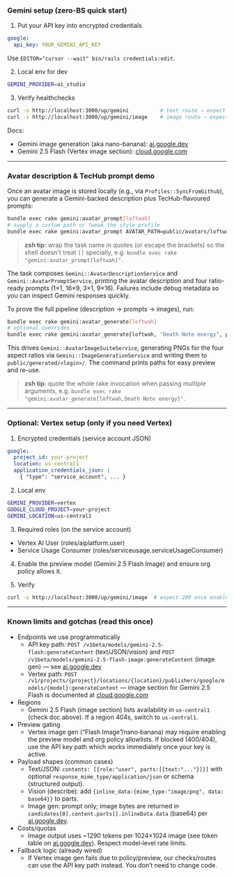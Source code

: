 ### Gemini setup (zero-BS quick start)

1. Put your API key into encrypted credentials

```yaml
google:
  api_key: YOUR_GEMINI_API_KEY
```

Use `EDITOR="cursor --wait" bin/rails credentials:edit`.

2. Local env for dev

```bash
GEMINI_PROVIDER=ai_studio
```

3. Verify healthchecks

```bash
curl -s http://localhost:3000/up/gemini          # text route → expect 200
curl -s http://localhost:3000/up/gemini/image    # image route → expect 200
```

Docs:

- Gemini image generation (aka nano-banana):
  [ai.google.dev](https://ai.google.dev/gemini-api/docs/image-generation)
- Gemini 2.5 Flash (Vertex image section):
  [cloud.google.com](https://cloud.google.com/vertex-ai/generative-ai/docs/models/gemini/2-5-flash#image)

---

### Avatar description & TecHub prompt demo

Once an avatar image is stored locally (e.g., via `Profiles::SyncFromGithub`), you can generate a
Gemini-backed description plus TecHub-flavoured prompts:

```bash
bundle exec rake gemini:avatar_prompt[loftwah]
# supply a custom path or tweak the style profile
bundle exec rake gemini:avatar_prompt AVATAR_PATH=public/avatars/loftwah.png STYLE="Neon shonen hacker"
```

> **zsh tip**: wrap the task name in quotes (or escape the brackets) so the shell doesn't treat `[]`
> specially, e.g. `bundle exec rake "gemini:avatar_prompt[loftwah]"`.

The task composes `Gemini::AvatarDescriptionService` and
`Gemini::AvatarPromptService`, printing the avatar description and four ratio-ready prompts
(1×1, 16×9, 3×1, 9×16). Failures include debug metadata so you can inspect Gemini responses quickly.

To prove the full pipeline (description → prompts → images), run:

```bash
bundle exec rake gemini:avatar_generate[loftwah]
# optional overrides
bundle exec rake gemini:avatar_generate[loftwah, "Death Note energy", public/avatars/loftwah.png, tmp/generated]
```

This drives `Gemini::AvatarImageSuiteService`, generating PNGs for the four aspect ratios via
`Gemini::ImageGenerationService` and writing them to `public/generated/<login>/`. The command prints
paths for easy preview and re-use.

> **zsh tip**: quote the whole rake invocation when passing multiple arguments, e.g.
> `bundle exec rake "gemini:avatar_generate[loftwah,Death Note energy]"`.

---

### Optional: Vertex setup (only if you need Vertex)

1. Encrypted credentials (service account JSON)

```yaml
google:
  project_id: your-project
  location: us-central1
  application_credentials_json: |
    { "type": "service_account", ... }
```

2. Local env

```bash
GEMINI_PROVIDER=vertex
GOOGLE_CLOUD_PROJECT=your-project
GEMINI_LOCATION=us-central1
```

3. Required roles (on the service account)

- Vertex AI User (roles/aiplatform.user)
- Service Usage Consumer (roles/serviceusage.serviceUsageConsumer)

4. Enable the preview model (Gemini 2.5 Flash Image) and ensure org policy allows it.

5. Verify

```bash
curl -s http://localhost:3000/up/gemini/image  # expect 200 once enabled
```

---

### Known limits and gotchas (read this once)

- Endpoints we use programmatically
  - API key path: `POST /v1beta/models/gemini-2.5-flash:generateContent` (text/JSON/vision) and
    `POST /v1beta/models/gemini-2.5-flash-image:generateContent` (image gen) — see
    [ai.google.dev](https://ai.google.dev/gemini-api/docs/image-generation)
  - Vertex path:
    `POST /v1/projects/{project}/locations/{location}/publishers/google/models/{model}:generateContent`
    — image section for Gemini 2.5 Flash is documented at
    [cloud.google.com](https://cloud.google.com/vertex-ai/generative-ai/docs/models/gemini/2-5-flash#image)
- Regions
  - Gemini 2.5 Flash (image section) lists availability in `us-central1` (check doc above). If a
    region 404s, switch to `us-central1`.
- Preview gating
  - Vertex image gen (“Flash Image”/nano‑banana) may require enabling the preview model and org
    policy allowlists. If blocked (400/404), use the API key path which works immediately once your
    key is active.
- Payload shapes (common cases)
  - Text/JSON: `contents: [{role:"user", parts:[{text:"..."}]}]` with optional
    `response_mime_type/application/json` or schema (structured output).
  - Vision (describe): add `{inline_data:{mime_type:"image/png", data: base64}}` to parts.
  - Image gen: prompt only; image bytes are returned in
    `candidates[0].content.parts[].inlineData.data` (base64) per
    [ai.google.dev](https://ai.google.dev/gemini-api/docs/image-generation).
- Costs/quotas
  - Image output uses ~1290 tokens per 1024×1024 image (see token table on
    [ai.google.dev](https://ai.google.dev/gemini-api/docs/image-generation)). Respect model‑level
    rate limits.
- Fallback logic (already wired)
  - If Vertex image gen fails due to policy/preview, our checks/routes can use the API key path
    instead. You don’t need to change code.

